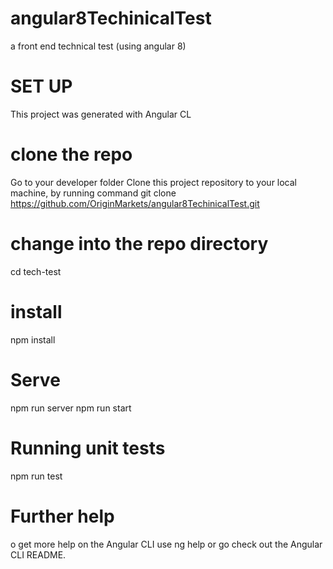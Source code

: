 # angular8TechinicalTest
a front end technical test (using angular 8)

# SET UP
This project was generated with Angular CL
# clone the repo
Go to your developer folder
Clone this project repository to your local machine, by running command
git clone https://github.com/OriginMarkets/angular8TechinicalTest.git

# change into the repo directory
cd tech-test

# install
npm install

# Serve
npm run server
npm run start

# Running unit tests
npm run test

# Further help
o get more help on the Angular CLI use ng help or go check out the Angular CLI README.
